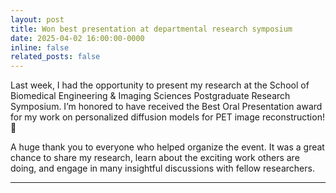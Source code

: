 ```yaml
---
layout: post
title: Won best presentation at departmental research symposium 
date: 2025-04-02 16:00:00-0000
inline: false
related_posts: false
---
```


Last week, I had the opportunity to present my research at the School of Biomedical Engineering & Imaging Sciences Postgraduate Research Symposium. I’m honored to have received the Best Oral Presentation award for my work on personalized diffusion models for PET image reconstruction! 🎉

A huge thank you to everyone who helped organize the event. It was a great chance to share my research, learn about the exciting work others are doing, and engage in many insightful discussions with fellow researchers.

---